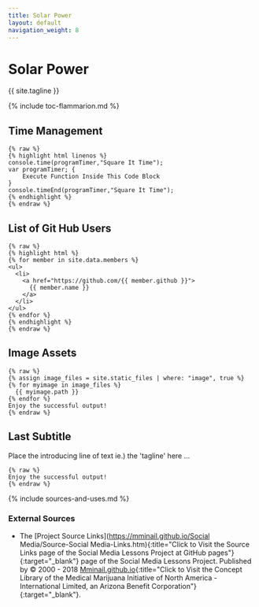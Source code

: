 ```yaml
---
title: Solar Power
layout: default
navigation_weight: 8
---
```

# Solar Power

{{ site.tagline }}

{% include toc-flammarion.md %}

## Time Management

```liquid
{% raw %}
{% highlight html linenos %}
console.time(programTimer,"Square It Time"); 
var programTimer; {
    Execute Function Inside This Code Block
}
console.timeEnd(programTimer,"Square It Time");
{% endhighlight %}
{% endraw %}
```

## List of Git Hub Users

```liquid
{% raw %}
{% highlight html %}
{% for member in site.data.members %}
<ul>
  <li>
    <a href="https://github.com/{{ member.github }}">
      {{ member.name }}
    </a>
  </li>
</ul>
{% endfor %}
{% endhighlight %}
{% endraw %}
```

## Image Assets

```liquid
{% raw %}
{% assign image_files = site.static_files | where: "image", true %}
{% for myimage in image_files %}
  {{ myimage.path }}
{% endfor %}
Enjoy the successful output!
{% endraw %}
```

## Last Subtitle

Place the introducing line of text ie.) the 'tagline' here ...

```liquid
{% raw %}
Enjoy the successful output!
{% endraw %}
```

{% include sources-and-uses.md %}

### External Sources

- The [Project Source Links](https://mminail.github.io/Social Media/Source-Social Media-Links.htm){:title="Click to Visit the Source Links page of the Social Media Lessons Project at GitHub pages"}{:target="_blank"} page of the Social Media Lessons Project. Published by © 2000 - 2018 [Mminail.github.io](https://mminail.github.io/){:title="Click to Visit the Concept Library of the Medical Marijuana Initiative of North America - International Limited, an Arizona Benefit Corporation"}{:target="_blank"}.
